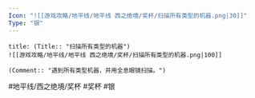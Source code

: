 ```yaml
---
Icon: "![[游戏攻略/地平线/地平线 西之绝境/奖杯/扫描所有类型的机器.png|30]]"
Type: "银"
---
```

```ad-common-silver-trophy
title: (Title:: "扫描所有类型的机器")
![[游戏攻略/地平线/地平线 西之绝境/奖杯/扫描所有类型的机器.png|100]]

(Comment:: "遇到所有类型机器，并用全息眼镜扫描。")
```

#地平线/西之绝境/奖杯 #奖杯 #银
